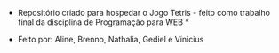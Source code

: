 * Repositório criado para hospedar o Jogo Tetris - feito como trabalho final da disciplina de Programação para WEB *



- Feito por: Aline, Brenno, Nathalia, Gediel e Vinicius
